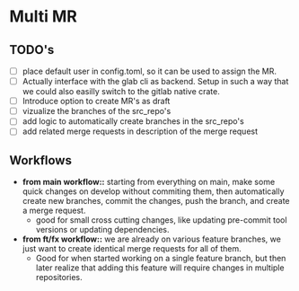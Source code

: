 # Multi MR

## TODO's

- [ ] place default user in config.toml, so it can be used to assign the MR.
- [ ] Actually interface with the glab cli as backend. Setup in such a way that we could also easilly switch to the gitlab native crate.
- [ ] Introduce option to create MR's as draft
- [ ] vizualize the branches of the src_repo's
- [ ] add logic to automatically create branches in the src_repo's
- [ ] add related merge requests in description of the merge request

## Workflows

- **from main workflow::** starting from everything on main, make some quick changes on develop without commiting them, then automatically create new branches, commit the changes, push the branch, and create a merge request.
  - good for small cross cutting changes, like updating pre-commit tool versions or updating dependencies.
- **from ft/fx workflow::** we are already on various feature branches, we just want to create identical merge requests for all of them.
  - Good for when started working on a single feature branch, but then later realize that adding this feature will require changes in multiple repositories.
